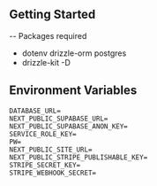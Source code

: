## Getting Started
-- Packages required
 - dotenv drizzle-orm postgres
 - drizzle-kit -D




## Environment Variables

    DATABASE_URL=
    NEXT_PUBLIC_SUPABASE_URL=
    NEXT_PUBLIC_SUPABASE_ANON_KEY=
    SERVICE_ROLE_KEY=
    PW=
    NEXT_PUBLIC_SITE_URL=
    NEXT_PUBLIC_STRIPE_PUBLISHABLE_KEY=
    STRIPE_SECRET_KEY=
    STRIPE_WEBHOOK_SECRET=